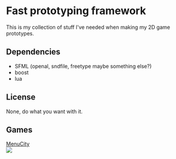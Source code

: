 Fast prototyping framework
==========================

This is my collection of stuff I've needed when making my 2D game prototypes.

Dependencies
------------

* SFML    (openal, sndfile, freetype maybe something else?)
* boost
* lua

License
-------

None, do what you want with it.

Games
-----

[MenuCity][]  
![](www.madeoftree.se/games/menucity/screenshot/Yellow.png)

[MenuCity]: www.madeoftree.se/games/menucity/

